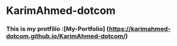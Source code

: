 ﻿# KarimAhmed-dotcom

### This is my protfilio :[My-Portfolio] (https://karimahmed-dotcom.github.io/KarimAhmed-dotcom/)
